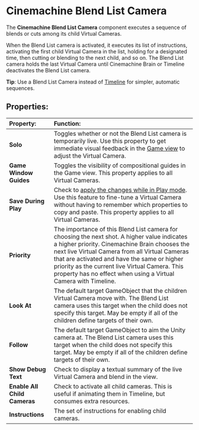 # Cinemachine Blend List Camera

The __Cinemachine Blend List Camera__ component executes a sequence of blends or cuts among its child Virtual Cameras.

When the Blend List camera is activated, it executes its list of instructions, activating the first child Virtual Camera in the list, holding for a designated time, then cutting or blending to the next child, and so on. The Blend List camera holds the last Virtual Camera until Cinemachine Brain or Timeline deactivates the Blend List camera.

**Tip**: Use a Blend List Camera instead of  [Timeline](CinemachineTimeline.md) for simpler, automatic sequences.

## Properties:

| **Property:** | **Function:** |
|:---|:---|
| __Solo__ | Toggles whether or not the Blend List camera is temporarily live. Use this property to get immediate visual feedback in the [Game view](https://docs.unity3d.com/Manual/GameView.html) to adjust the Virtual Camera. |
| __Game Window Guides__ | Toggles the visibility of compositional guides in the Game view. This property applies to all Virtual Cameras. |
| __Save During Play__ | Check to [apply the changes while in Play mode](CinemachineSavingDuringPlay.md).  Use this feature to fine-tune a Virtual Camera without having to remember which properties to copy and paste. This property applies to all Virtual Cameras. |
| __Priority__ | The importance of this Blend List camera for choosing the next shot. A higher value indicates a higher priority. Cinemachine Brain chooses the next live Virtual Camera from all Virtual Cameras that are activated and have the same or higher priority as the current live Virtual Camera. This property has no effect when using a Virtual Camera with Timeline. |
| __Look At__ | The default target GameObject that the children Virtual Camera move with. The Blend List camera uses this target when the child does not specify this target. May be empty if all of the children define targets of their own. |
| __Follow__ | The default target GameObject to aim the Unity camera at. The Blend List camera uses this target when the child does not specify this target. May be empty if all of the children define targets of their own. |
| __Show Debug Text__ | Check to display a textual summary of the live Virtual Camera and blend in the view. |
| __Enable All Child Cameras__ | Check to activate all child cameras. This is useful if animating them in Timeline, but consumes extra resources. |
| __Instructions__ | The set of instructions for enabling child cameras. |
